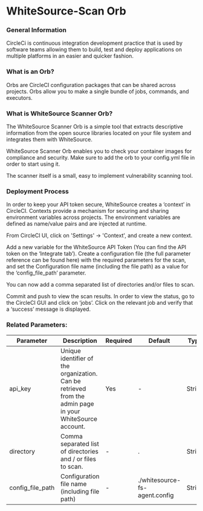 WhiteSource-Scan Orb
==============================

### General Information
CircleCi is continuous integration development practice that is used by software teams allowing them to build, test and deploy applications on multiple platforms in an easier and quicker fashion.


### What is an Orb?

Orbs are CircleCI configuration packages that can be shared across projects. Orbs allow you to make a single bundle of jobs, commands, and executors.

### What is WhiteSource Scanner Orb?

The WhiteSource Scanner Orb is a simple tool that extracts descriptive information from the open source libraries located on your file system and integrates them with WhiteSource.

WhiteSource Scanner Orb enables you to check your container images for compliance and security. Make sure to add the orb to your config.yml file in order to start using it.

The scanner itself is a small, easy to implement vulnerability scanning tool.

### Deployment Process
In order to keep your API token secure, WhiteSource creates a ‘context’ in CircleCI. Contexts provide a mechanism for securing and sharing environment variables across projects. The environment variables are defined as name/value pairs and are injected at runtime.

From CircleCI UI, click on 'Settings' → 'Context', and create a new context.


Add a new variable for the WhiteSource API Token (You can find the API token on the ‘Integrate tab’).
Create a configuration file (the full parameter reference can be found here) with the required parameters for the scan, and set the Configuration file name (including the file path) as a value for the ‘config_file_path’ parameter.

You can now add a comma separated list of directories and/or files to scan.

Commit and push to view the scan results.
In order to view the status, go to the CircleCI GUI and click on ‘jobs’. Click on the relevant job and verify that a ‘success’ message is displayed.

### Related Parameters:

| Parameter  | Description | Required | Default | Type |
| -----------| -------------------------------------------------------------------------------------------------------- | ------------- | ------------- | ------------- |
| api_key  |  Unique identifier of the organization. Can be retrieved from the admin page in your WhiteSource account. | Yes | - | String |
| directory  |  Comma separated list of directories and / or files to scan. | - | . | String |
| config_file_path  |  Configuration file name (including file path) | - | ./whitesource-fs-agent.config | String |

